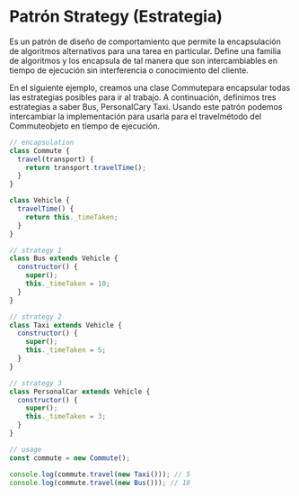 # Patrón Strategy (Estrategia)

Es un patrón de diseño de comportamiento que permite la encapsulación de algoritmos alternativos para una tarea en particular. Define una familia de algoritmos y los encapsula de tal manera que son intercambiables en tiempo de ejecución sin interferencia o conocimiento del cliente.

En el siguiente ejemplo, creamos una clase Commutepara encapsular todas las estrategias posibles para ir al trabajo. A continuación, definimos tres estrategias a saber Bus, PersonalCary Taxi. Usando este patrón podemos intercambiar la implementación para usarla para el travelmétodo del Commuteobjeto en tiempo de ejecución.

```javascript
// encapsulation
class Commute {
  travel(transport) {
    return transport.travelTime();
  }
}

class Vehicle {
  travelTime() {
    return this._timeTaken;
  }
}

// strategy 1
class Bus extends Vehicle {
  constructor() {
    super();
    this._timeTaken = 10;
  }
}

// strategy 2
class Taxi extends Vehicle {
  constructor() {
    super();
    this._timeTaken = 5;
  }
}

// strategy 3
class PersonalCar extends Vehicle {
  constructor() {
    super();
    this._timeTaken = 3;
  }
}

// usage
const commute = new Commute();

console.log(commute.travel(new Taxi())); // 5
console.log(commute.travel(new Bus())); // 10
```

